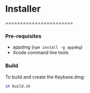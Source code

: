 # Installer
=======================

### Pre-requisites

 * appdmg (`npm install -g appdmg`)
 * Xcode command line tools

### Build

To build and create the Keybase.dmg:

```sh
sh build.sh
```
